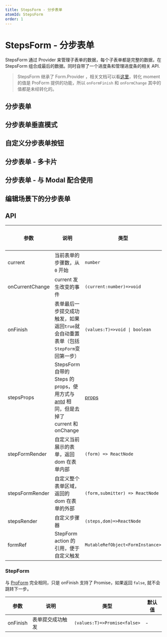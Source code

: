 ```yaml
---
title: StepsForm - 分步表单
atomId: StepsForm
order: 1
---
```


# StepsForm - 分步表单

StepsForm 通过 Provider 来管理子表单的数据，每个子表单都是完整的数据，在 StepsForm 组合成最后的数据。同时自带了一个进度条和管理进度条的相关 API.

> StepsForm 继承了 Form.Provider ，相关文档可以看[这里](https://ant.design/components/form-cn/#Form.Provider)，转化 moment 的值是 ProForm 提供的功能，所以 `onFormFinish` 和 `onFormChange` 其中的值都是未经转化的。

## 分步表单

<code src="./demos/steps-from.tsx" title="分步表单"></code>

## 分步表单垂直模式

<code src="./demos/steps-form-vertical.tsx" title="分步表单垂直模式"></code>

## 自定义分步表单按钮

<code src="./demos/customize-steps-from.tsx" title="自定义分步表单按钮"></code>

## 分步表单 - 多卡片

<code src="./demos/multi-card-step-form.tsx"  background="var(--main-bg-color)" title="分步表单-多卡片"></code>

## 分步表单 - 与 Modal 配合使用

<code src="./demos/modal-step-form.tsx"  background="var(--main-bg-color)" title="分步表单-与 Modal 配合使用"></code>

## 编辑场景下的分步表单

<code src="./demos/add-or-edit-step-form.tsx" title="自定义分步表单按钮"></code>

## API

| 参数              | 说明                                                                                                            | 类型                                                   | 默认值 |
| --------------- | ------------------------------------------------------------------------------------------------------------- | ---------------------------------------------------- | --- |
| current         | 当前表单的步骤数，从 `0` 开始                                                                                             | `number`                                             | 0   |
| onCurrentChange | current 发生改变的事件                                                                                               | `(current:number)=>void`                             | -   |
| onFinish        | 表单最后一步提交成功触发，如果返回`true`就会自动重置表单（包括`StepForm`变回第一步）                                                            | `(values:T)=>void \| boolean`                        | -   |
| stepsProps      | StepsForm 自带的 Steps 的 props，使用方式与 [antd](https://ant.design/components/steps-cn/) 相同，但是去掉了 current 和 onChange | [props](https://ant.design/components/steps-cn/#API) | -   |
| stepFormRender  | 自定义当前展示的表单，返回 dom 在表单内部                                                                                       | `(form) => ReactNode`                                | -   |
| stepsFormRender | 自定义整个表单区域，返回的 dom 在表单的外部                                                                                      | `(form,submitter) => ReactNode`                      | -   |
| stepsRender     | 自定义步骤器                                                                                                        | `(steps,dom)=>ReactNode`                             | -   |
| formRef         | StepForm action 的引用，便于自定义触发                                                                                   | `MutableRefObject<FormInstance>`                     | -   |

### StepForm

与 [ProForm](/components/form) 完全相同，只是 onFinish 支持了 Promise，如果返回 `false`, 就不会跳转下一步。

| 参数       | 说明       | 类型                           | 默认值 |
| -------- | -------- | ---------------------------- | --- |
| onFinish | 表单提交成功触发 | `(values:T)=>Promise<false>` | -   |
